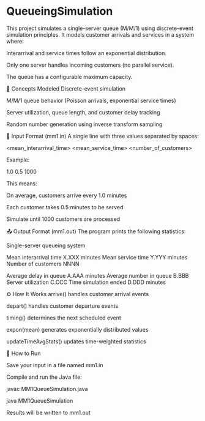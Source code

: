 # QueueingSimulation
This project simulates a single-server queue (M/M/1) using discrete-event simulation principles. It models customer arrivals and services in a system where:

Interarrival and service times follow an exponential distribution.

Only one server handles incoming customers (no parallel service).

The queue has a configurable maximum capacity.

🧠 Concepts Modeled
Discrete-event simulation

M/M/1 queue behavior (Poisson arrivals, exponential service times)

Server utilization, queue length, and customer delay tracking

Random number generation using inverse transform sampling

📂 Input Format (mm1.in)
A single line with three values separated by spaces:

<mean_interarrival_time> <mean_service_time> <number_of_customers>

Example:

1.0 0.5 1000

This means:

On average, customers arrive every 1.0 minutes

Each customer takes 0.5 minutes to be served

Simulate until 1000 customers are processed

📤 Output Format (mm1.out)
The program prints the following statistics:

Single-server queueing system

Mean interarrival time     X.XXX minutes
Mean service time          Y.YYY minutes
Number of customers        NNNN

Average delay in queue     A.AAA minutes
Average number in queue    B.BBB
Server utilization         C.CCC
Time simulation ended      D.DDD minutes

⚙️ How It Works
arrive() handles customer arrival events

depart() handles customer departure events

timing() determines the next scheduled event

expon(mean) generates exponentially distributed values

updateTimeAvgStats() updates time-weighted statistics

🚀 How to Run

Save your input in a file named mm1.in

Compile and run the Java file:

javac MM1QueueSimulation.java

java MM1QueueSimulation

Results will be written to mm1.out
